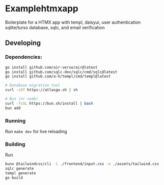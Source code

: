 # Examplehtmxapp

Boilerplate for a HTMX app with templ, daisyui, user authentication sqlite/turso database, sqlc, and email verification

## Developing

###  Dependencies:

```sh
go install github.com/air-verse/air@latest
go install github.com/sqlc-dev/sqlc/cmd/sqlc@latest
go install github.com/a-h/templ/cmd/templ@latest

# Database migration tool
curl -sSf https://atlasgo.sh | sh

# Bun (or node)
curl -fsSL https://bun.sh/install | bash
bun add
```

### Running

Run `make dev` for live reloading

### Building

Run
```sh
bunx @tailwindcss/cli -i ./frontend/input.css -o ./assets/tailwind.css
sqlc generate
templ generate
go build
```
